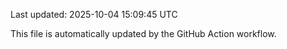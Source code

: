 Last updated: 2025-10-04 15:09:45 UTC

This file is automatically updated by the GitHub Action workflow.
